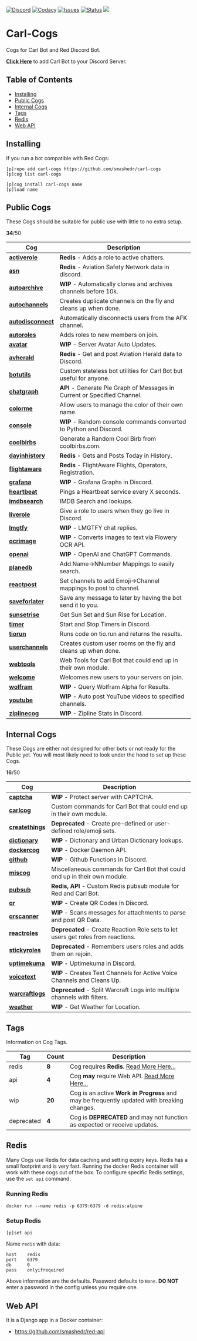 [![Discord](https://img.shields.io/discord/899171661457293343?style=plastic&label=Discord&logo=discord&logoColor=white&color=7289da)](https://discord.gg/wXy6m2X8wY)
[![Codacy](https://img.shields.io/codacy/grade/439cde1e5a5b4c649beca9b27ec108aa?style=plastic&label=Codacy&logo=codacy)](https://app.codacy.com/gh/smashedr/carl-cogs/dashboard)
[![Issues](https://img.shields.io/github/issues-raw/smashedr/carl-cogs?style=plastic&label=Issues&logo=github&logoColor=white)](https://github.com/smashedr/carl-cogs/issues)
[![Status](https://uptime-nj.hosted-domains.com/api/badge/26/status?upColor=4fc523&style=plastic)](https://uptime-nj.hosted-domains.com/status/carl)
[![](https://repository-images.githubusercontent.com/422749366/a8e0e86a-fcdf-42f4-a5f8-63946c0cd272)](https://discord.com/oauth2/authorize?client_id=204384021352808450&scope=bot+applications.commands&permissions=8)
# Carl-Cogs

Cogs for Carl Bot and Red Discord Bot.

**[Click Here](https://discord.com/oauth2/authorize?client_id=204384021352808450&scope=bot+applications.commands&permissions=8)**
to add Carl Bot to your Discord Server.

## Table of Contents

*   [Installing](#installing)
*   [Public Cogs](#public-cogs)
*   [Internal Cogs](#internal-cogs)
*   [Tags](#tags)
*   [Redis](#redis)
*   [Web API](#web-api)

## Installing

If you run a bot compatible with Red Cogs:

```text
[p]repo add carl-cogs https://github.com/smashedr/carl-cogs
[p]cog list carl-cogs

[p]cog install carl-cogs name
[p]load name
```

## Public Cogs

These Cogs should be suitable for public use with little to no extra setup.

**34**/50

| Cog | Description |
| --- | --- |
| **[activerole](activerole)** | **Redis** - Adds a role to active chatters. |
| **[asn](asn)** | **Redis** - Aviation Safety Network data in discord. |
| **[autoarchive](autoarchive)** | **WIP** - Automatically clones and archives channels before 10k. |
| **[autochannels](autochannels)** |  Creates duplicate channels on the fly and cleans up when done. |
| **[autodisconnect](autodisconnect)** |  Automatically disconnects users from the AFK channel. |
| **[autoroles](autoroles)** |  Adds roles to new members on join. |
| **[avatar](avatar)** | **WIP** - Server Avatar Auto Updates. |
| **[avherald](avherald)** | **Redis** - Get and post Aviation Herald data to Discord. |
| **[botutils](botutils)** |  Custom stateless bot utilities for Carl Bot but useful for anyone. |
| **[chatgraph](chatgraph)** | **API** - Generate Pie Graph of Messages in Current or Specified Channel. |
| **[colorme](colorme)** |  Allow users to manage the color of their own name. |
| **[console](console)** | **WIP** - Random console commands converted to Python and Discord. |
| **[coolbirbs](coolbirbs)** |  Generate a Random Cool Birb from coolbirbs.com. |
| **[dayinhistory](dayinhistory)** | **Redis** - Gets and Posts Today in History. |
| **[flightaware](flightaware)** | **Redis** - FlightAware Flights, Operators, Registration. |
| **[grafana](grafana)** | **WIP** - Grafana Graphs in Discord. |
| **[heartbeat](heartbeat)** |  Pings a Heartbeat service every X seconds. |
| **[imdbsearch](imdbsearch)** |  IMDB Search and lookups. |
| **[liverole](liverole)** |  Give a role to users when they go live in Discord. |
| **[lmgtfy](lmgtfy)** | **WIP** - LMGTFY chat replies. |
| **[ocrimage](ocrimage)** | **WIP** - Converts images to text via Flowery OCR API. |
| **[openai](openai)** | **WIP** - OpenAI and ChatGPT Commands. |
| **[planedb](planedb)** |  Add Name->NNumber Mappings to easily search. |
| **[reactpost](reactpost)** |  Set channels to add Emoji->Channel mappings to post to channel. |
| **[saveforlater](saveforlater)** |  Save any message to later by having the bot send it to you. |
| **[sunsetrise](sunsetrise)** |  Get Sun Set and Sun Rise for Location. |
| **[timer](timer)** |  Start and Stop Timers in Discord. |
| **[tiorun](tiorun)** |  Runs code on tio.run and returns the results. |
| **[userchannels](userchannels)** |  Creates custom user rooms on the fly and cleans up when done. |
| **[webtools](webtools)** |  Web Tools for Carl Bot that could end up in their own module. |
| **[welcome](welcome)** |  Welcomes new users to your servers on join. |
| **[wolfram](wolfram)** | **WIP** - Query Wolfram Alpha for Results. |
| **[youtube](youtube)** | **WIP** - Auto post YouTube videos to specified channels. |
| **[ziplinecog](ziplinecog)** | **WIP** - Zipline Stats in Discord. |

## Internal Cogs

These Cogs are either not designed for other bots or not ready for the Public yet.
You will most likely need to look under the hood to set up these Cogs.

**16**/50

| Cog | Description |
| --- | --- |
| **[captcha](captcha)** | **WIP** - Protect server with CAPTCHA. |
| **[carlcog](carlcog)** |  Custom commands for Carl Bot that could end up in their own module. |
| **[createthings](createthings)** | **Deprecated** - Create pre-defined or user-defined role/emoji sets. |
| **[dictionary](dictionary)** | **WIP** - Dictionary and Urban Dictionary lookups. |
| **[dockercog](dockercog)** | **WIP** - Docker Daemon API. |
| **[github](github)** | **WIP** - Github Functions in Discord. |
| **[miscog](miscog)** |  Miscellaneous commands for Carl Bot that could end up in their own module. |
| **[pubsub](pubsub)** | **Redis, API** - Custom Redis pubsub module for Red and Carl Bot. |
| **[qr](qr)** | **WIP** - Create QR Codes in Discord. |
| **[qrscanner](qrscanner)** | **WIP** - Scans messages for attachments to parse and post QR Data. |
| **[reactroles](reactroles)** | **Deprecated** - Create Reaction Role sets to let users get roles from reactions. |
| **[stickyroles](stickyroles)** | **Deprecated** - Remembers users roles and adds them on rejoin. |
| **[uptimekuma](uptimekuma)** | **WIP** - Uptimekuma in Discord. |
| **[voicetext](voicetext)** | **WIP** - Creates Text Channels for Active Voice Channels and Cleans Up. |
| **[warcraftlogs](warcraftlogs)** | **Deprecated** - Split Warcraft Logs into multiple channels with filters. |
| **[weather](weather)** | **WIP** - Get Weather for Location. |

## Tags

Information on Cog Tags.

| Tag | Count | Description |
|---|---|---|
| redis | **8** | Cog requires **Redis**. [Read More Here...](#redis) |
| api | **4** | Cog **may** require Web API. [Read More Here...](#web-api) |
| wip | **20** | Cog is an active **Work in Progress** and may be frequently updated with breaking changes. |
| deprecated | **4** | Cog is **DEPRECATED** and may not function as expected or receive updates. |

## Redis

Many Cogs use Redis for data caching and setting expiry keys.
Redis has a small footprint and is very fast.
Running the docker Redis container will work with these cogs out of the box.
To configure specific Redis settings, use the `set api` command.

### Running Redis

```text
docker run --name redis -p 6379:6379 -d redis:alpine
```

### Setup Redis

```text
[p]set api
```

Name `redis` with data:
```text
host    redis
port    6379
db      0
pass    onlyifrequired
```

Above information are the defaults. Password defaults to `None`.
**DO NOT** enter a password in the config unless you require one.

## Web API

It is a Django app in a Docker container:

*   https://github.com/smashedr/red-api
